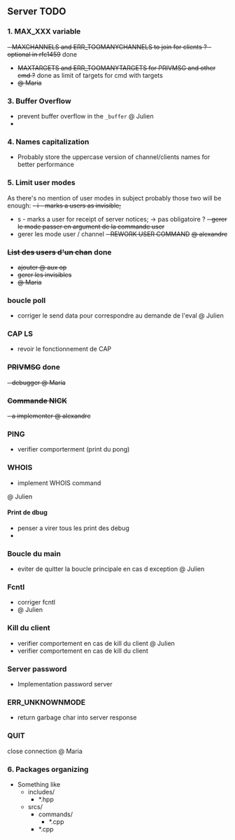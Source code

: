 ## Server TODO

### 1. MAX_XXX variable
~~- MAXCHANNELS and ERR_TOOMANYCHANNELS to join for clients ? - optional in rfc1459~~ done
- ~~MAXTARGETS and ERR_TOOMANYTARGETS for PRIVMSG and other cmd ?~~ done as limit of targets for cmd with targets
- ~~@ Maria~~
 
### 3. Buffer Overflow
- prevent buffer overflow in the `_buffer`
@ Julien 
- 
### 4. Names capitalization
- Probably store the uppercase version of channel/clients names for better performance

### 5. Limit user modes
As there's no mention of user modes in subject probably those two will be enough:
~~- i - marks a users as invisible;~~
- s - marks a user for receipt of server notices; -> pas obligatoire ?
~~- gerer le mode passer en argument de la commande user~~
- gerer les mode user / channel 
~~- REWORK USER COMMAND~~
~~@ alexandre~~
### ~~List des users d'un chan~~ done
- ~~ajouter @ aux op~~ 
- ~~gerer les invisibles~~ 
- ~~@ Maria~~ 
###  boucle poll 
- corriger le send data pour correspondre au demande de l'eval 
@ Julien 

### CAP LS 
- revoir le fonctionnement de CAP 

### ~~PRIVMSG~~ done
~~- debugger 
@ Maria~~

### ~~Commande NICK~~
~~- a implementer 
@ alexandre~~ 
### PING
- verifier comporterment (print du pong)
### WHOIS
- implement WHOIS command

@ Julien
#### Print de dbug
- penser a virer tous les print des debug 
- 
### Boucle du main
- eviter de quitter la boucle principale en cas d exception 
@ Julien
### Fcntl 
- corriger fcntl
- @ Julien 

### Kill du client
- verifier comportement en cas de kill du client 
@ Julien
- verifier comportement en cas de kill du client

### Server password 
- Implementation password server

### ERR_UNKNOWNMODE
- return garbage char into server response

### QUIT
close connection
@ Maria

### 6. Packages organizing
- Something like
  - includes/
    - *.hpp
  - srcs/ 
    - commands/
      - *.cpp
    - *.cpp
